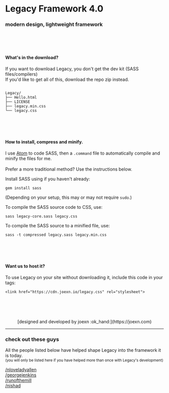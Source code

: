 # Legacy Framework 4.0
### modern design, lightweight framework

<br /><br /><br />
#### What's in the download?

If you want to download Legacy, you don't get the dev kit (SASS files/compilers)
<br />
If you'd like to get all of this, download the repo zip instead.

```

Legacy/
├── Hello.html
├── LICENSE
├── legacy.min.css
└── legacy.css

```

<br /><br /><br />
#### How to install, compress and minify.

I use [Atom](https://atom.io) to code SASS, then a ```.command``` file to automatically compile and minify the files for me. <br /><br />
 Prefer a more traditional method? Use the instructions below.

Install SASS using if you haven't already:

    gem install sass

(Depending on your setup, this may or may not require `sudo`.)

To compile the SASS source code to CSS, use:

    sass legacy-core.sass legacy.css

To compile the SASS source to a minified file, use:

    sass -t compressed legacy.sass legacy.min.css


<br /><br /><br />
#### Want us to host it?
To use Legacy on your site without downloading it, include this code in your <head> tags:

```
<link href="https://cdn.joexn.io/legacy.css" rel="stylesheet">
```

<br /><br /><br />

<center>[designed and developed by joexn :ok_hand:](https://joexn.com)</center>

<hr>

  <h3>check out these guys</h3>
    <p>All the people listed below have helped shape Legacy into the framework it is today.<br />
    <small>(you will only be listed here if you have helped more than once with Legacy's development)</small>
    </p>
    <a href="https://github.com/nloveladyallen">/nloveladyallen</a><br>
    <a href="https://github.com/georgejenkins">/georgejenkins</a><br>
    <a href="https://github.com/runofthemill">/runofthemill</a><br>
    <a href="https://github.com/nishad">/nishad</a><br>
